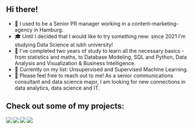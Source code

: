 ## Hi there!

- :briefcase: I used to be a Senior PR manager working in a content-marketing-agency in Hamburg. 
- :mortar_board: Until I decided that I would like to try something new: since 2021 I'm studying Data Science at iubh university! 
- :rocket: I've completed two years of study to learn all the necessary basics - from statistics and maths, to Database Modeling, SQL and Python, Data Analysis and Visualization & Business Intelligence.
- :tada: Currently on my list: Unsupervised and Supervised Machine Learning.  
- 💬 Please feel free to reach out to me! As a senior communications consultant and data science major, I am looking for new connections in data analytics, data science and IT.

## Check out some of my projects: 

<a href="https://github.com/kathrin-92/Analysing_Netflix_Data">
  <img align="left" src="https://github-readme-stats.vercel.app/api/pin/?username=kathrin-92&repo=Analysing_Netflix_Data" />
</a>

<a href="https://github.com/kathrin-92/OOFPP01_Project_Habit_Tracker">
  <img align="left" src="https://github-readme-stats.vercel.app/api/pin/?username=kathrin-92&repo=Project_Habit_Tracker" />
</a>

<a href="https://github.com/Kathrin-92/DLBDSEDAV01_Geospacial_InteractiveDashboard">
  <img align="left" src="https://github-readme-stats.vercel.app/api/pin/?username=kathrin-92&repo=Geospacial_InteractiveDashboard" />
</a>

<a href="https://github.com/Kathrin-92/DLBDSDQDW01_ScrapeTheWeb">
  <img align="left" src="https://github-readme-stats.vercel.app/api/pin/?username=kathrin-92&repo=Web-Scraping_Weather-Insights" />
</a>
